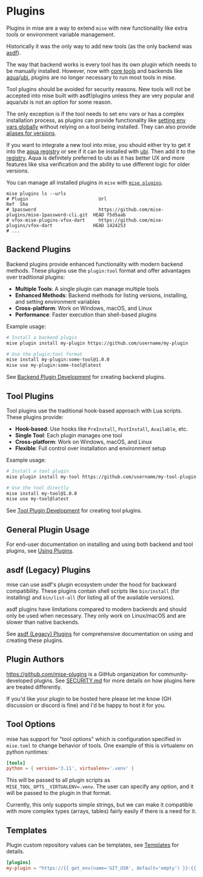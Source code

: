 # Plugins

Plugins in mise are a way to extend `mise` with new functionality like extra tools or environment variable management.

Historically it was the only way to add new tools (as the only backend was [asdf](/dev-tools/backends/asdf.html)).

The way that backend works is every tool has its own plugin which needs to be manually installed. However, now with [core tools](/core-tools.html)
and backends like [aqua](/dev-tools/backends/aqua.html)/[ubi](/dev-tools/backends/ubi.html), plugins are no longer necessary to run most tools in mise.

Tool plugins should be avoided for security reasons. New tools will not be accepted into mise built with asdf/plugins unless they are very popular and
aqua/ubi is not an option for some reason.

The only exception is if the tool needs to set env vars or has a complex installation process, as plugins can provide functionality like [setting env vars globally](/environments/#plugin-provided-env-directives) without relying on a tool being installed. They can also provide [aliases for versions](/dev-tools/aliases.html#aliased-versions).

If you want to integrate a new tool into mise, you should either try to get it into the [aqua registry](https://mise.jdx.dev/dev-tools/backends/aqua.html)
or see if it can be installed with [ubi](https://mise.jdx.dev/dev-tools/backends/ubi.html). Then add it to the [registry](https://github.com/jdx/mise/blob/main/registry.toml).
Aqua is definitely preferred to ubi as it has better UX and more features like slsa verification and the ability to use different logic for older versions.

You can manage all installed plugins in `mise` with [`mise plugins`](/cli/plugins.html).

```shell
mise plugins ls --urls
# Plugin                          Url                                                     Ref  Sha
# 1password                       https://github.com/mise-plugins/mise-1password-cli.git  HEAD f5d5aab
# vfox-mise-plugins-vfox-dart     https://github.com/mise-plugins/vfox-dart               HEAD 1424253
# ...
```

## Backend Plugins

Backend plugins provide enhanced functionality with modern backend methods. These plugins use the `plugin:tool` format and offer advantages over traditional plugins:

- **Multiple Tools**: A single plugin can manage multiple tools
- **Enhanced Methods**: Backend methods for listing versions, installing, and setting environment variables
- **Cross-platform**: Work on Windows, macOS, and Linux
- **Performance**: Faster execution than shell-based plugins

Example usage:

```bash
# Install a backend plugin
mise plugin install my-plugin https://github.com/username/my-plugin

# Use the plugin:tool format
mise install my-plugin:some-tool@1.0.0
mise use my-plugin:some-tool@latest
```

See [Backend Plugin Development](backend-plugin-development.md) for creating backend plugins.

## Tool Plugins

Tool plugins use the traditional hook-based approach with Lua scripts. These plugins provide:

- **Hook-based**: Use hooks like `PreInstall`, `PostInstall`, `Available`, etc.
- **Single Tool**: Each plugin manages one tool
- **Cross-platform**: Work on Windows, macOS, and Linux
- **Flexible**: Full control over installation and environment setup

Example usage:

```bash
# Install a tool plugin
mise plugin install my-tool https://github.com/username/my-tool-plugin

# Use the tool directly
mise install my-tool@1.0.0
mise use my-tool@latest
```

See [Tool Plugin Development](tool-plugin-development.md) for creating tool plugins.

## General Plugin Usage

For end-user documentation on installing and using both backend and tool plugins, see [Using Plugins](plugin-usage.md).

## asdf (Legacy) Plugins

mise can use asdf's plugin ecosystem under the hood for backward compatibility. These plugins contain shell scripts like
`bin/install` (for installing) and `bin/list-all` (for listing all of the available versions).

asdf plugins have limitations compared to modern backends and should only be used when necessary. They only work on Linux/macOS and are slower than native backends.

See [asdf (Legacy) Plugins](asdf-legacy-plugins.md) for comprehensive documentation on using and creating these plugins.

## Plugin Authors

<https://github.com/mise-plugins> is a GitHub organization for community-developed plugins.
See [SECURITY.md](https://github.com/jdx/mise/blob/main/SECURITY.md) for more details on how plugins here are treated differently.

If you'd like your plugin to be hosted here please let me know (GH discussion or discord is fine)
and I'd be happy to host it for you.

## Tool Options

mise has support for "tool options" which is configuration specified in `mise.toml` to change behavior
of tools. One example of this is virtualenv on python runtimes:

```toml
[tools]
python = { version='3.11', virtualenv='.venv' }
```

This will be passed to all plugin scripts as `MISE_TOOL_OPTS__VIRTUALENV=.venv`. The user can specify
any option, and it will be passed to the plugin in that format.

Currently, this only supports simple strings, but we can make it compatible with more complex types
(arrays, tables) fairly easily if there is a need for it.

## Templates

Plugin custom repository values can be templates, see [Templates](/templates) for details.

```toml
[plugins]
my-plugin = "https://{{ get_env(name='GIT_USR', default='empty') }}:{{ get_env(name='GIT_PWD', default='empty') }}@github.com/foo/my-plugin.git"
```
